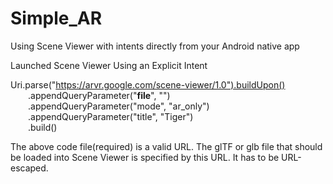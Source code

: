 # Simple_AR
Using Scene Viewer with intents directly from your Android native app

Launched Scene Viewer Using an Explicit Intent

Uri.parse("https://arvr.google.com/scene-viewer/1.0").buildUpon()
                    <br>&emsp;&emsp;.appendQueryParameter("**file**", "") 
                    <br>&emsp;&emsp;.appendQueryParameter("mode", "ar_only")
                    <br>&emsp;&emsp;.appendQueryParameter("title", "Tiger")
                    <br>&emsp;&emsp;.build()

The above code file(required) is a valid URL.	The glTF or glb file that should be loaded into Scene Viewer is specified by this URL. It has to be URL-escaped.

